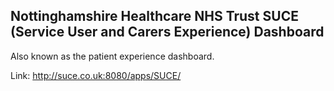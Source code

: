 ## Nottinghamshire Healthcare NHS Trust SUCE (Service User and Carers Experience) Dashboard

Also known as the patient experience dashboard.

Link: http://suce.co.uk:8080/apps/SUCE/
